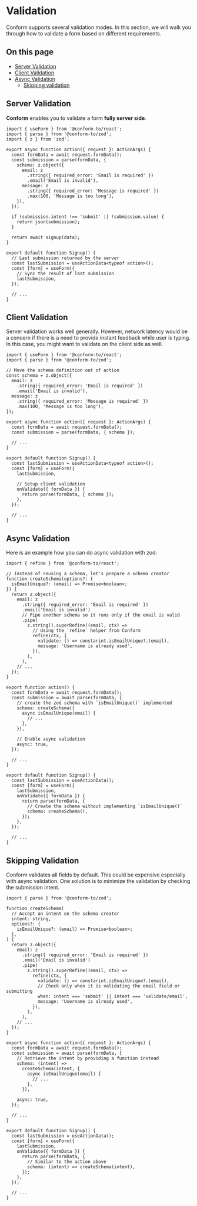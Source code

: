 # Validation

Conform supports several validation modes. In this section, we will walk you through how to validate a form based on different requirements.

<!-- aside -->

## On this page

- [Server Validation](#server-validation)
- [Client Validation](#client-validation)
- [Async Validation](#async-validation)
  - [Skipping validation](#skipping-validation)

<!-- /aside -->

## Server Validation

**Conform** enables you to validate a form **fully server side**.

```tsx
import { useForm } from '@conform-to/react';
import { parse } from '@conform-to/zod';
import { z } from 'zod';

export async function action({ request }: ActionArgs) {
  const formData = await request.formData();
  const submission = parse(formData, {
    schema: z.object({
      email: z
        .string({ required_error: 'Email is required' })
        .email('Email is invalid'),
      message: z
        .string({ required_error: 'Message is required' })
        .max(100, 'Message is too long'),
    }),
  });

  if (submission.intent !== 'submit' || !submission.value) {
    return json(submission);
  }

  return await signup(data);
}

export default function Signup() {
  // Last submission returned by the server
  const lastSubmission = useActionData<typeof action>();
  const [form] = useForm({
    // Sync the result of last submission
    lastSubmission,
  });

  // ...
}
```

## Client Validation

Server validation works well generally. However, network latency would be a concern if there is a need to provide instant feedback while user is typing. In this case, you might want to validate on the client side as well.

```tsx
import { useForm } from '@conform-to/react';
import { parse } from '@conform-to/zod';

// Move the schema definition out of action
const schema = z.object({
  email: z
    .string({ required_error: 'Email is required' })
    .email('Email is invalid'),
  message: z
    .string({ required_error: 'Message is required' })
    .max(100, 'Message is too long'),
});

export async function action({ request }: ActionArgs) {
  const formData = await request.formData();
  const submission = parse(formData, { schema });

  // ...
}

export default function Signup() {
  const lastSubmission = useActionData<typeof action>();
  const [form] = useForm({
    lastSubmission,

    // Setup client validation
    onValidate({ formData }) {
      return parse(formData, { schema });
    },
  });

  // ...
}
```

## Async Validation

Here is an example how you can do async validation with zod:

```tsx
import { refine } from '@conform-to/react';

// Instead of reusing a schema, let's prepare a schema creator
function createSchema(options?: {
  isEmailUnique?: (email) => Promise<boolean>;
}) {
  return z.object({
    email: z
      .string({ required_error: 'Email is required' })
      .email('Email is invalid')
      // Pipe another schema so it runs only if the email is valid
      .pipe(
        z.string().superRefine((email, ctx) =>
          // Using the `refine` helper from Conform
          refine(ctx, {
            validate: () => constarint.isEmailUnique?.(email),
            message: 'Username is already used',
          }),
        ),
      ),
    // ...
  });
}

export function action() {
  const formData = await request.formData();
  const submission = await parse(formData, {
    // create the zod schema with `isEmailUnique()` implemented
    schema: createSchema({
      async isEmailUnique(email) {
        // ...
      },
    }),

    // Enable async validation
    async: true,
  });

  // ...
}

export default function Signup() {
  const lastSubmission = useActionData();
  const [form] = useForm({
    lastSubmission,
    onValidate({ formData }) {
      return parse(formData, {
        // Create the schema without implementing `isEmailUnique()`
        schema: createSchema(),
      });
    },
  });

  // ...
}
```

## Skipping Validation

Conform validates all fields by default. This could be expensive especially with async validation. One solution is to minimize the validation by checking the submission intent.

```tsx
import { parse } from '@conform-to/zod';

function createSchema(
  // Accept an intent on the schema creator
  intent: string,
  options?: {
    isEmailUnique?: (email) => Promise<boolean>;
  },
) {
  return z.object({
    email: z
      .string({ required_error: 'Email is required' })
      .email('Email is invalid')
      .pipe(
        z.string().superRefine((email, ctx) =>
          refine(ctx, {
            validate: () => constarint.isEmailUnique?.(email),
            // Check only when it is validating the email field or submitting
            when: intent === 'submit' || intent === 'validate/email',
            message: 'Username is already used',
          }),
        ),
      ),
    // ...
  });
}

export async function action({ request }: ActionArgs) {
  const formData = await request.formData();
  const submission = await parse(formData, {
    // Retrieve the intent by providing a function instead
    schema: (intent) =>
      createSchema(intent, {
        async isEmailUnique(email) {
          // ...
        },
      }),

    async: true,
  });

  // ...
}

export default function Signup() {
  const lastSubmission = useActionData();
  const [form] = useForm({
    lastSubmission,
    onValidate({ formData }) {
      return parse(formData, {
        // Similar to the action above
        schema: (intent) => createSchema(intent),
      });
    },
  });

  // ...
}
```
